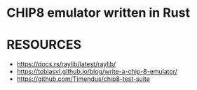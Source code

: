 # CHIP8 emulator written in Rust


# RESOURCES
- https://docs.rs/raylib/latest/raylib/
- https://tobiasvl.github.io/blog/write-a-chip-8-emulator/
- https://github.com/Timendus/chip8-test-suite
